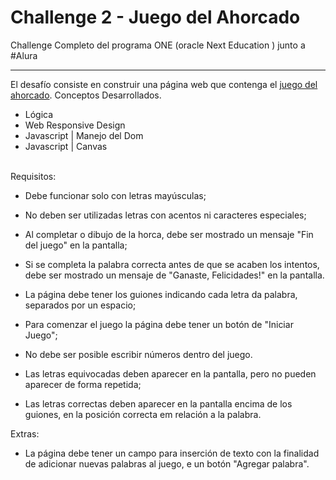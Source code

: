 # Challenge 2 - Juego del Ahorcado

<!-- Front Matter -->
Challenge Completo del programa ONE (oracle Next Education ) junto a #Alura

---

<!-- Body -->
El desafío consiste en construir una página web que contenga el [juego del ahorcado](https://es.wikipedia.org/wiki/Ahorcado_(juego)).
Conceptos Desarrollados.
- Lógica
- Web Responsive Design
- Javascript | Manejo del Dom
- Javascript | Canvas

<br>
Requisitos:

- Debe funcionar solo con letras mayúsculas;

- No deben ser utilizadas letras con acentos ni caracteres especiales;

- Al completar o dibujo de la horca, debe ser mostrado un mensaje "Fin del juego" en la pantalla;

- Si se completa la palabra correcta antes de que se acaben los intentos, debe ser mostrado un mensaje de "Ganaste, Felicidades!" en la pantalla.

- La página debe tener los guiones indicando cada letra da palabra, separados por un espacio;

- Para comenzar el juego la página debe tener un botón de "Iniciar Juego";

- No debe ser posible escribir números dentro del juego.

- Las letras equivocadas deben aparecer en la pantalla, pero no pueden aparecer de forma repetida;

- Las letras correctas deben aparecer en la pantalla encima de los guiones, en la posición correcta em relación a la palabra.

Extras:
- La página debe tener un campo para inserción de texto con la finalidad de adicionar nuevas palabras al juego, e un botón "Agregar palabra".
<br>